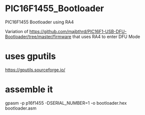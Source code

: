# PIC16F1455_Bootloader

PIC16F1455 Bootloader using RA4

Variation of https://github.com/majbthrd/PIC16F1-USB-DFU-Bootloader/tree/master/firmware that uses RA4 to enter DFU Mode


# uses gputils

https://gputils.sourceforge.io/

# assemble it
gpasm -p p16f1455 -DSERIAL_NUMBER=1 -o bootloader.hex bootloader.asm

